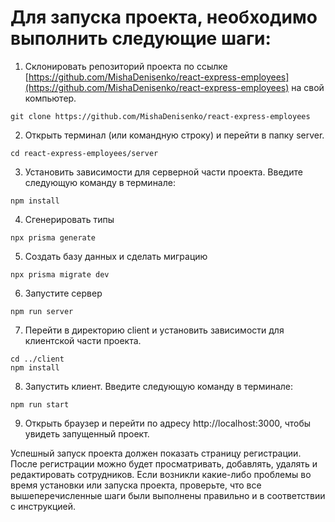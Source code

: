 # Для запуска проекта, необходимо выполнить следующие шаги:

1. Склонировать репозиторий проекта по ссылке [https://github.com/MishaDenisenko/react-express-employees](https://github.com/MishaDenisenko/react-express-employees) на свой компьютер.
```
git clone https://github.com/MishaDenisenko/react-express-employees
```

2. Открыть терминал (или командную строку) и перейти в папку server.
```
cd react-express-employees/server
```

3. Установить зависимости для серверной части проекта. Введите следующую команду в терминале:
```
npm install
```

4. Сгенерировать типы
```
npx prisma generate
```

5. Создать базу данных и сделать миграцию
```
npx prisma migrate dev
```

6. Запустите сервер
```
npm run server
```

7. Перейти в директорию client и установить зависимости для клиентской части проекта.
```
cd ../client
npm install
```

8. Запустить клиент. Введите следующую команду в терминале:
```
npm run start
```

9. Открыть браузер и перейти по адресу http://localhost:3000, чтобы увидеть запущенный проект.

Успешный запуск проекта должен показать страницу регистрации. После регистрации можно будет просматривать, добавлять, удалять и редактировать сотрудников. Если возникли какие-либо проблемы во время установки или запуска проекта, проверьте, что все вышеперечисленные шаги были выполнены правильно и в соответствии с инструкцией.
